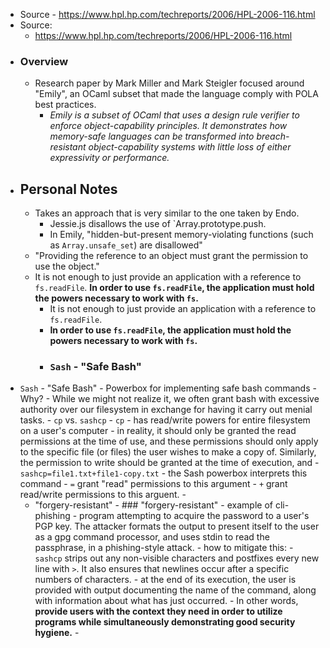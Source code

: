 - Source - https://www.hpl.hp.com/techreports/2006/HPL-2006-116.html
- Source:
	- https://www.hpl.hp.com/techreports/2006/HPL-2006-116.html
- ### Overview
	- Research paper by Mark Miller and Mark Steigler focused around "Emily", an OCaml subset that made the language comply with POLA best practices.
		- *Emily is a subset of OCaml that uses a design rule verifier to enforce object-capability principles. It demonstrates how memory-safe languages can be transformed into breach-resistant object-capability systems with little loss of either expressivity or performance.*
- ## Personal Notes
	- Takes an approach that is very similar to the one taken by Endo.
		- Jessie.js disallows the use of `Array.prototype.push.
		- In Emily, "hidden-but-present memory-violating functions (such as `Array.unsafe_set`) are disallowed"
	- "Providing the reference to an object must grant the permission to use the object."
	- It is not enough to just provide an application with a reference to `fs.readFile`. **In order to use `fs.readFile`, the application must hold the powers necessary to work with `fs`.**
		- It is not enough to just provide an application with a reference to `fs.readFile`.
		- **In order to use `fs.readFile`, the application must hold the powers necessary to work with `fs`.**
		- ### `Sash` - "Safe Bash"
- `Sash` - "Safe Bash"
			- Powerbox for implementing safe bash commands
			- Why?
				- While we might not realize it, we often grant bash with excessive authority over our filesystem in exchange for having it carry out menial tasks.
				- `cp` vs. `sashcp`
					- `cp`
						- has read/write powers for entire filesystem on a user's computer
						- in reality, it should only be granted the read permissions at the time of use, and these permissions should only apply to the specific file (or files) the user wishes to make a copy of. Similarly, the permission to write should be granted at the time of execution, and
					- `sashcp=file1.txt+file1-copy.txt`
						- the Sash powerbox interprets this command
							- `=` grant "read" permissions to this argument
							- `+` grant read/write permissions to this arguent.
						-
	- "forgery-resistant"
			- ### "forgery-resistant"
				- example of cli-phishing
					- program attempting to acquire the password to a user's PGP key. The attacker formats the output to present itself to the user as a gpg command processor, and uses stdin to read the passphrase, in a phishing-style attack.
				- how to mitigate this:
					- `sashcp` strips out any non-visible characters and postfixes every new line with `>`. It also ensures that newlines occur after a specific numbers of characters.
					- at the end of its execution, the user is provided with output documenting the name of the command, along with information about what has just occurred.
				- In other words, **provide users with the context they need in order to utilize programs while simultaneously demonstrating good security hygiene.**
			-